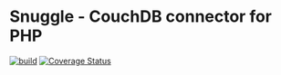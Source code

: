 # Snuggle - CouchDB connector for PHP

[![build](https://travis-ci.org/Oktopost/Snuggle.svg?branch=master)](https://travis-ci.org/Oktopost/Snuggle.svg?branch=master)
[![Coverage Status](https://coveralls.io/repos/github/Oktopost/Snuggle/badge.svg?branch=master)](https://coveralls.io/github/Oktopost/Snuggle?branch=master)